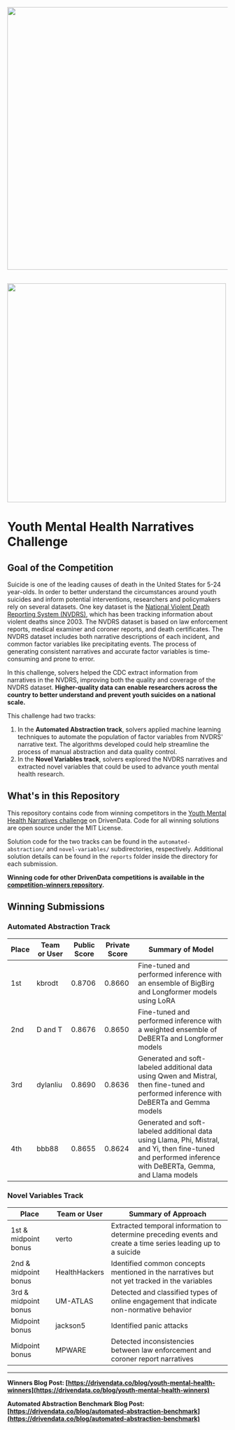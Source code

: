 [<img src='https://s3.amazonaws.com/drivendata-public-assets/logo-white-blue.png' width='600'>](https://www.drivendata.org/)
<br><br>

[<img src='https://drivendata-prod-public.s3.amazonaws.com/comp_images/top-view-doctor-using-laptop-clipboard.jpg' width='500'>](https://www.drivendata.org/competitions/group/cdc-narratives/)



# Youth Mental Health Narratives Challenge

## Goal of the Competition

Suicide is one of the leading causes of death in the United States for 5-24 year-olds. In order to better understand the circumstances around youth suicides and inform potential interventions, researchers and policymakers rely on several datasets. One key dataset is the [National Violent Death Reporting System (NVDRS)](https://wisqars.cdc.gov/about/nvdrs-data/), which has been tracking information about violent deaths since 2003. The NVDRS dataset is based on law enforcement reports, medical examiner and coroner reports, and death certificates. The NVDRS dataset includes both narrative descriptions of each incident, and common factor variables like precipitating events. The process of generating consistent narratives and accurate factor variables is time-consuming and prone to error.

In this challenge, solvers helped the CDC extract information from narratives in the NVDRS, improving both the quality and coverage of the NVDRS dataset. **Higher-quality data can enable researchers across the country to better understand and prevent youth suicides on a national scale.**

This challenge had two tracks:

1. In the **Automated Abstraction track**, solvers applied machine learning techniques to automate the population of factor variables from NVDRS' narrative text. The algorithms developed could help streamline the process of manual abstraction and data quality control.
2. In the **Novel Variables track**, solvers explored the NVDRS narratives and extracted novel variables that could be used to advance youth mental health research.

## What's in this Repository

This repository contains code from winning competitors in the [Youth Mental Health Narratives challenge](https://www.drivendata.org/competitions/group/cdc-narratives/) on DrivenData. Code for all winning solutions are open source under the MIT License.

Solution code for the two tracks can be found in the `automated-abstraction/` and `novel-variables/` subdirectories, respectively. Additional solution details can be found in the `reports` folder inside the directory for each submission.

**Winning code for other DrivenData competitions is available in the [competition-winners repository](https://github.com/drivendataorg/competition-winners).**

## Winning Submissions

### Automated Abstraction Track

| Place | Team or User  | Public Score | Private Score | Summary of Model                           |
|-------|---------------|--------------|---------------|--------------------------------------------|
| 1st     | kbrodt | 0.8706       | 0.8660       | Fine-tuned and performed inference with an ensemble of BigBirg and Longformer models using LoRA  |
| 2nd     | D and T | 0.8676       | 0.8650       | Fine-tuned and performed  inference with a weighted ensemble of DeBERTa and Longformer models |
| 3rd     | dylanliu | 0.8690       | 0.8636       | Generated and soft-labeled additional data using Qwen and Mistral, then fine-tuned and performed inference with DeBERTa and Gemma models  |
| 4th     | bbb88 | 0.8655       | 0.8624       | Generated and soft-labeled additional data using Llama, Phi, Mistral, and Yi, then fine-tuned and performed inference with DeBERTa, Gemma, and Llama models  |

### Novel Variables Track

| Place | Team or User  | Summary of Approach  |
|-------|---------------|--------------|
| 1st & midpoint bonus     | verto | Extracted temporal information to determine preceding events and create a time series leading up to a suicide       |
| 2nd & midpoint bonus     | HealthHackers | Identified common concepts mentioned in the narratives but not yet tracked in the variables       |
| 3rd & midpoint bonus     | UM-ATLAS | Detected and classified types of online engagement that indicate non-normative behavior       |
| Midpoint bonus     | jackson5 | Identified panic attacks  |
| Midpoint bonus     | MPWARE | Detected inconsistencies between law enforcement and coroner report narratives       |

---

**Winners Blog Post: [https://drivendata.co/blog/youth-mental-health-winners](https://drivendata.co/blog/youth-mental-health-winners)**

**Automated Abstraction Benchmark Blog Post: [https://drivendata.co/blog/automated-abstraction-benchmark](https://drivendata.co/blog/automated-abstraction-benchmark)**
